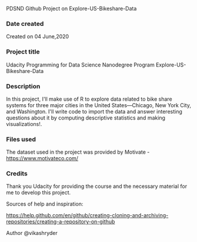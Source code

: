 PDSND Github Project on Explore-US-Bikeshare-Data


### Date created
Created on 04 June,2020

### Project title
Udacity Programming for Data Science Nanodegree Program Explore-US-Bikeshare-Data

### Description
In this project, I'll make use of R to explore data related to bike share systems for three major cities in the United States—Chicago, New York City, and Washington. I'll write code to import the data and answer interesting questions about it by computing descriptive statistics and making visualizations!.

### Files used
The dataset used in the project was provided by Motivate - https://www.motivateco.com/

### Credits

Thank you Udacity for providing the course and the necessary material for me to develop this project.

Sources of help and inspiration:

https://help.github.com/en/github/creating-cloning-and-archiving-repositories/creating-a-repository-on-github

Author @vikashryder
